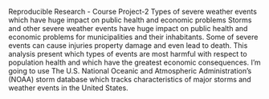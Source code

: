 Reproducible Research - Course Project-2
Types of severe weather events which have huge impact on public health and economic problems
Storms and other severe weather events have huge impact on public health and economic problems for municipalities and their inhabitants. Some of severe events can cause injuries property damage and even lead to death. This analysis present which types of events are most harmful with respect to population health and which have the greatest economic consequences. I’m going to use The U.S. National Oceanic and Atmospheric Administration’s (NOAA) storm database which tracks characteristics of major storms and weather events in the United States.
